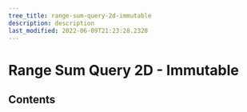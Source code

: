 ```yaml
---
tree_title: range-sum-query-2d-immutable
description: description
last_modified: 2022-06-09T21:23:28.2328
---
```


# Range Sum Query 2D - Immutable

## Contents
